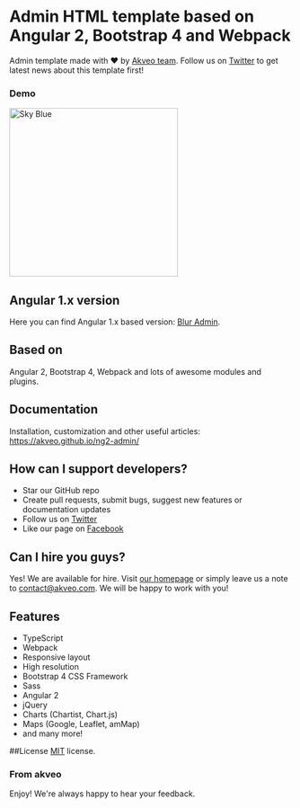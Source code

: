 # Admin HTML template based on Angular 2, Bootstrap 4 and Webpack 

Admin template made with ♥ by [Akveo team](http://akveo.com/). Follow us on [Twitter](https://twitter.com/akveo_inc) to get latest news about this template first!

### Demo

<a target="_blank" href="http://akveo.com/ng2-admin/"><img src="http://i.imgur.com/QK9AzHj.jpg" width="300" alt="Sky Blue"/></a>

## Angular 1.x version
Here you can find Angular 1.x based version: [Blur Admin](http://akveo.github.io/blur-admin/).

## Based on
Angular 2, Bootstrap 4, Webpack and lots of awesome modules and plugins.

## Documentation
Installation, customization and other useful articles: https://akveo.github.io/ng2-admin/

## How can I support developers?
- Star our GitHub repo
- Create pull requests, submit bugs, suggest new features or documentation updates
- Follow us on [Twitter](https://twitter.com/akveo_inc)
- Like our page on [Facebook](https://www.facebook.com/akveo/)

## Can I hire you guys?
Yes! We are available for hire. Visit [our homepage](http://akveo.com/) or simply leave us a note to [contact@akveo.com](mailto:contact@akveo.com). We will be happy to work with you!

## Features
* TypeScript
* Webpack
* Responsive layout
* High resolution
* Bootstrap 4 CSS Framework
* Sass
* Angular 2
* jQuery
* Charts (Chartist, Chart.js)
* Maps (Google, Leaflet, amMap)
* and many more!

##License
[MIT](LICENSE.txt) license.

### From akveo

Enjoy!
We're always happy to hear your feedback.
